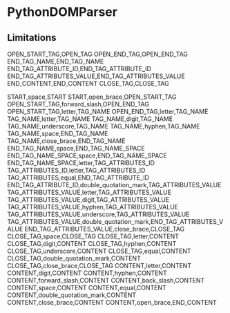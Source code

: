 # PythonDOMParser

## Limitations

OPEN_START_TAG,OPEN_TAG
OPEN_END_TAG,OPEN_END_TAG
END_TAG_NAME,END_TAG_NAME
END_TAG_ATTRIBUTE_ID,END_TAG_ATTRIBUTE_ID
END_TAG_ATTRIBUTES_VALUE,END_TAG_ATTRIBUTES_VALUE
END_CONTENT,END_CONTENT
CLOSE_TAG,CLOSE_TAG


START,space,START
START,open_brace,OPEN_START_TAG
OPEN_START_TAG,forward_slash,OPEN_END_TAG
OPEN_START_TAG,letter,TAG_NAME
OPEN_END_TAG,letter,TAG_NAME
TAG_NAME,letter,TAG_NAME
TAG_NAME,digit,TAG_NAME
TAG_NAME,underscore,TAG_NAME
TAG_NAME,hyphen,TAG_NAME
TAG_NAME,space,END_TAG_NAME
TAG_NAME,close_brace,END_TAG_NAME
END_TAG_NAME,space,END_TAG_NAME_SPACE
END_TAG_NAME_SPACE,space,END_TAG_NAME_SPACE
END_TAG_NAME_SPACE,letter,TAG_ATTRIBUTES_ID
TAG_ATTRIBUTES_ID,letter,TAG_ATTRIBUTES_ID
TAG_ATTRIBUTES,equal,END_TAG_ATTRIBUTE_ID
END_TAG_ATTRIBUTE_ID,double_quotation_mark,TAG_ATTRIBUTES_VALUE
TAG_ATTRIBUTES_VALUE,letter,TAG_ATTRIBUTES_VALUE
TAG_ATTRIBUTES_VALUE,digit,TAG_ATTRIBUTES_VALUE
TAG_ATTRIBUTES_VALUE,hyphen,TAG_ATTRIBUTES_VALUE
TAG_ATTRIBUTES_VALUE,underscore,TAG_ATTRIBUTES_VALUE
TAG_ATTRIBUTES_VALUE,double_quotation_mark,END_TAG_ATTRIBUTES_VALUE
END_TAG_ATTRIBUTES_VALUE,close_brace,CLOSE_TAG
CLOSE_TAG,space,CLOSE_TAG
CLOSE_TAG,letter,CONTENT
CLOSE_TAG,digit,CONTENT
CLOSE_TAG,hyphen,CONTENT
CLOSE_TAG,underscore,CONTENT
CLOSE_TAG,equal,CONTENT
CLOSE_TAG,double_quotation_mark,CONTENT
CLOSE_TAG,close_brace,CLOSE_TAG
CONTENT,letter,CONTENT
CONTENT,digit,CONTENT
CONTENT,hyphen,CONTENT
CONTENT,forward_slash,CONTENT
CONTENT,back_slash,CONTENT
CONTENT,space,CONTENT
CONTENT,equal,CONTENT
CONTENT,double_quotation_mark,CONTENT
CONTENT,close_brace,CONTENT
CONTENT,open_brace,END_CONTENT